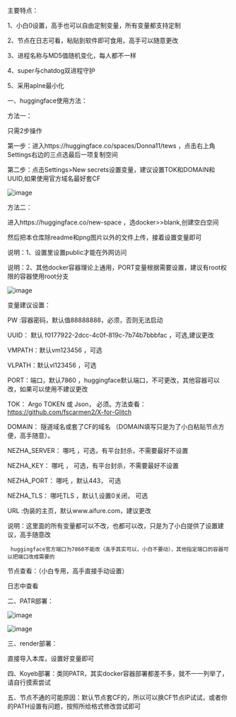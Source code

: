 主要特点：

1、小白0设置，高手也可以自由定制变量，所有变量都支持定制

2、节点在日志可看，粘贴到软件即可食用，高手可以随意更改

3、进程名称与MD5值随机变化，每人都不一样

4、super与chatdog双进程守护

5、采用aplne最小化

一、huggingface使用方法：

方法一：

只需2步操作

第一步：进入https://huggingface.co/spaces/Donna11/tews ，点击右上角Settings右边的三点选最后一项复制空间

第二步：点击Settings>New secrets设置变量，建议设置TOK和DOMAIN和UUID,如果使用官方域名最好套CF

![image](https://github.com/dsadsadsss/x-docker/blob/main/png/fuzhi.PNG)

方法二：

进入https://huggingface.co/new-space ，选docker>>blank,创建空白空间

然后把本仓库除readme和png图片以外的文件上传，接着设置变量即可

说明：1、设置里设置public才能在外网访问

说明：2、其他docker容器理论上通用，PORT变量根据需要设置，建议有root权限的容器使用root分支

![image](https://github.com/dsadsadsss/x-docker/blob/main/png/space.png)

变量建议设置：

PW  :容器密码，默认值88888888，必须，否则无法启动

UUID： 默认 f0177922-2dcc-4c0f-819c-7b74b7bbbfac ，可选,建议更改

VMPATH：默认vm123456 ，可选

VLPATH：默认vl123456 ，可选

PORT：端口，默认7860 ，huggingface默认端口，不可更改，其他容器可以改，如果可以使用不建议更改

TOK： Argo TOKEN 或 Json， 必须。方法查看：https://github.com/fscarmen2/X-for-Glitch

DOMAIN： 隧道域名或套了CF的域名 （DOMAIN填写只是为了小白粘贴节点方便，高手随意）。

NEZHA_SERVER： 哪吒 ，可选，有平台封杀，不需要最好不设置

NEZHA_KEY： 哪吒 ， 可选，有平台封杀，不需要最好不设置

NEZHA_PORT： 哪吒 ，默认443， 可选

NEZHA_TLS： 哪吒TLS ，默认1,设置0关闭， 可选

URL  :伪装的主页，默认www.aifure.com，建议更改

说明：这里面的所有变量都可以不改，也都可以改，只是为了小白提供了设置建议，高手随意改

     huggingface官方端口为7860不能改（高手其实可以，小白不要动），其他指定端口的容器可以把端口改成需要的

节点查看：（小白专用，高手直接手动设置）

日志中查看

二、PATR部署：

![image](https://github.com/dsadsadsss/x-docker/blob/main/png/patr1.PNG)

![image](https://github.com/dsadsadsss/x-docker/blob/main/png/patr2.PNG)

三、render部署：

直接导入本库，设置好变量即可


四、Koyeb部署：类同PATR，其实docker容器部署都差不多，就不一一列举了，请自行摸索尝试

五、节点不通的可能原因：默认节点套CF的，所以可以换CF节点IP试试，或者你的PATH设置有问题，按照所给格式修改尝试即可


